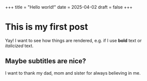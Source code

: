 +++
title = "Hello world!"
date = 2025-04-02
draft = false
+++

# This is my first post

Yay! I want to see how things are rendered, e.g. if I use **bold** text or *italicized* text.

## Maybe subtitles are nice?

I want to thank my dad, mom and sister for always believing in me.